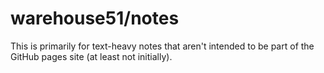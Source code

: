 warehouse51/notes
=================

This is primarily for text-heavy notes that aren't intended to be part of the
GitHub pages site (at least not initially).
